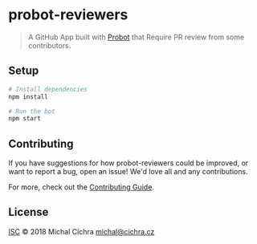 # probot-reviewers

> A GitHub App built with [Probot](https://github.com/probot/probot) that Require PR review from some contributors.

## Setup

```sh
# Install dependencies
npm install

# Run the bot
npm start
```

## Contributing

If you have suggestions for how probot-reviewers could be improved, or want to report a bug, open an issue! We'd love all and any contributions.

For more, check out the [Contributing Guide](CONTRIBUTING.md).

## License

[ISC](LICENSE) © 2018 Michal Cichra <michal@cichra.cz>
